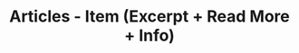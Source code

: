---
layout: articles
title: Articles - Item (Excerpt + Read More + Info)
articles:
  data_source: site.sample_page
  show_cover: false
  show_excerpt: true
  show_readmore: true
  show_info: true
sidebar:
  nav: docs-en
---